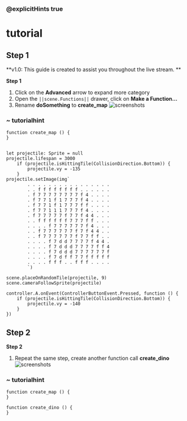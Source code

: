 ### @explicitHints true
 
# tutorial



## Step 1
**v1.0: This guide is created to assist you throughout the live stream. **

**Step 1**
1. Click on the **Advanced** arrow to expand more category
2. Open the ``||scene.Functions||`` drawer, click on **Make a Function...**
3. Rename **doSomething** to **create_map** 
![screenshots](https://raw.githubusercontent.com/TomatoCube18/tutorial-hungry-dino-part-2-of-3/master/assets/Screenshot_2.png)



### ~ tutorialhint
```blocks
function create_map () {
}

```

```ghost

let projectile: Sprite = null
projectile.lifespan = 3000
    if (projectile.isHittingTile(CollisionDirection.Bottom)) {
        projectile.vy = -135
    }
projectile.setImage(img`
        . . . . . . . . . . . . . . . . 
        . . f f f f f f f f . . . . . . 
        . f 7 7 7 7 7 7 7 7 f 4 . . . . 
        . f 7 7 1 f 1 7 7 7 f 4 . . . . 
        . f 7 7 1 f 1 7 7 7 f f . . . . 
        . f 7 7 1 1 1 7 7 7 f 4 . . . . 
        . f 7 7 7 7 7 f 7 7 f 4 4 . . . 
        . . f f f f f f 7 7 7 f f . . . 
        . . . . f 7 7 7 7 7 7 f 4 . . . 
        . . f 7 7 7 7 7 7 f 7 f 4 4 . . 
        . . f 7 7 7 7 7 7 f 7 7 f f . . 
        . . . . f 7 d d 7 7 7 7 f 4 4 . 
        . . . . f 7 d d d 7 7 7 7 f f 4 
        . . . . f 7 d d d 7 7 7 7 7 7 f 
        . . . . f 7 d f f 7 7 f f f f f 
        . . . . f f f . . f f f . . . . 
        `)

scene.placeOnRandomTile(projectile, 9)      
scene.cameraFollowSprite(projectile)

controller.A.onEvent(ControllerButtonEvent.Pressed, function () {
    if (projectile.isHittingTile(CollisionDirection.Bottom)) {
        projectile.vy = -140
    }
})  
``` 

## Step 2
**Step 2**
1. Repeat the same step, create another function call **create_dino**
![screenshots](https://raw.githubusercontent.com/TomatoCube18/tutorial-hungry-dino-part-2-of-3/master/assets/Screenshot_1.png)

### ~ tutorialhint
```blocks
function create_map () {
}

function create_dino () {
}
```
